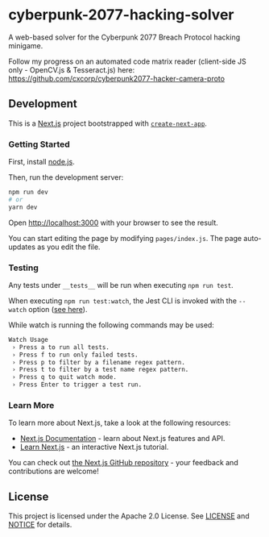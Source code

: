 # cyberpunk-2077-hacking-solver

A web-based solver for the Cyberpunk 2077 Breach Protocol hacking minigame.

Follow my progress on an automated code matrix reader (client-side JS only - OpenCV.js & Tesseract.js) here: https://github.com/cxcorp/cyberpunk2077-hacker-camera-proto


## Development
This is a [Next.js](https://nextjs.org/) project bootstrapped with [`create-next-app`](https://github.com/vercel/next.js/tree/canary/packages/create-next-app).

### Getting Started

First, install [node.js](https://nodejs.org/en/download/).

Then, run the development server:

```bash
npm run dev
# or
yarn dev
```

Open [http://localhost:3000](http://localhost:3000) with your browser to see the result.

You can start editing the page by modifying `pages/index.js`. The page auto-updates as you edit the file.

### Testing
Any tests under `__tests__` will be run when executing `npm run test`.

When executing `npm run test:watch`, the Jest CLI is invoked with the `--watch` option ([see here](https://jestjs.io/docs/en/cli#--watch])).

While watch is running the following commands may be used:
```bash
Watch Usage
 › Press a to run all tests.
 › Press f to run only failed tests.
 › Press p to filter by a filename regex pattern.
 › Press t to filter by a test name regex pattern.
 › Press q to quit watch mode.
 › Press Enter to trigger a test run.
```

### Learn More

To learn more about Next.js, take a look at the following resources:

- [Next.js Documentation](https://nextjs.org/docs) - learn about Next.js features and API.
- [Learn Next.js](https://nextjs.org/learn) - an interactive Next.js tutorial.

You can check out [the Next.js GitHub repository](https://github.com/vercel/next.js/) - your feedback and contributions are welcome!

## License

This project is licensed under the Apache 2.0 License. See [LICENSE](https://github.com/cxcorp/cyberpunk2077-hacking-solver/blob/main/LICENSE) and [NOTICE](https://github.com/cxcorp/cyberpunk2077-hacking-solver/blob/main/NOTICE) for details.
